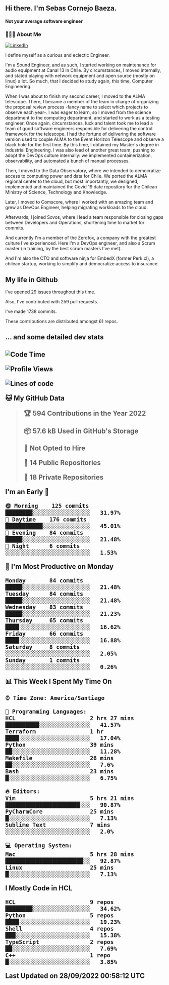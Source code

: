 <h2> Hi there.  I'm Sebas Cornejo Baeza.</h2>
<h4> Not your average software engineer</h4>
<h3> 👨🏻‍💻 About Me </h3>
<a href="http://linkedin.com/in/sebastian-cornejo-baeza/"><img alt="LinkedIn" src="https://img.shields.io/badge/Sebas%20Cornejo%20-informational?style=appveyor&logo=linkedin"></a>


I define myself as a curious and eclectic Engineer.

I'm a Sound Engineer, and as such, I started working on maintenance for audio equipment at Canal 13 in Chile.
By circumstances, I moved internally, and stated playing with network equipment and open source (mostly on linux) 
a lot. So much, that I decided to study again, this time, Computer Engineering.

When I was about to finish my second career, I moved to the ALMA telescope. There, I became a member of the team
in charge of organizing the proposal review process -fancy name to select which projects to observe each year-. 
I was eager to learn, so I moved from the science department to the computing department, and started to work as 
a testing engineer. Once again, circumstances, luck and talent took me to lead a team of good software engineers 
responsible for delivering the control framework for the telescope. I had the fortune of delivering the software
version used to couple ALMA to the Event Horizon Telescope and observe a black hole for the first time.
By this time, I obtained my Master's degree in Industrial Engineering.
I was also lead of another great team, pushing to adopt the DevOps culture internally: we implemented containerization, observability, and automated a bunch of manual processes.

Then, I moved to the Data Observatory, where we intended to democratize access to computing power
and data for Chile. We ported the ALMA regional center to the cloud, but most importantly, we designed, implemented
and maintained the Covid 19 date repository for the Chilean Ministry of Science, Technology and Knowledge.

Later, I moved to Comscore, where I worked with an amazing team and grew as DevOps Engineer, helping migrating workloads to the cloud.

Afterwards, I joined Sovos, where I lead a team responsible for closing gaps between Developers and Operations, shortening time to market for commits.

And currently I'm a member of the Zerofox, a company with the greatest culture I've experienced. Here I'm a DevOps
engineer, and also a Scrum master (in training, by the best scrum masters I've met).
 
And I'm also the CTO and software ninja for EmbedX (former Perk.cl), a chilean startup, working to simplify and democratize access to insurance.

<h2> My life in Github </h2>

I've opened 29 issues throughout this time.

Also, I've contributed with 259 pull requests.

I've made 1738 commits.

These contributions are distributed amongst 61 repos.

<h2>... and some detailed dev stats<h2>

<!--START_SECTION:waka-->
![Code Time](http://img.shields.io/badge/Code%20Time-143%20hrs%2039%20mins-blue)

![Profile Views](http://img.shields.io/badge/Profile%20Views-0-blue)

![Lines of code](https://img.shields.io/badge/From%20Hello%20World%20I%27ve%20Written-542%20Thousand%20lines%20of%20code-blue)

**🐱 My GitHub Data** 

> 🏆 594 Contributions in the Year 2022
 > 
> 📦 57.6 kB Used in GitHub's Storage 
 > 
> 🚫 Not Opted to Hire
 > 
> 📜 14 Public Repositories 
 > 
> 🔑 18 Private Repositories  
 > 
**I'm an Early 🐤** 

```text
🌞 Morning    125 commits    ████████░░░░░░░░░░░░░░░░░   31.97% 
🌆 Daytime    176 commits    ███████████░░░░░░░░░░░░░░   45.01% 
🌃 Evening    84 commits     █████░░░░░░░░░░░░░░░░░░░░   21.48% 
🌙 Night      6 commits      ░░░░░░░░░░░░░░░░░░░░░░░░░   1.53%

```
📅 **I'm Most Productive on Monday** 

```text
Monday       84 commits     █████░░░░░░░░░░░░░░░░░░░░   21.48% 
Tuesday      84 commits     █████░░░░░░░░░░░░░░░░░░░░   21.48% 
Wednesday    83 commits     █████░░░░░░░░░░░░░░░░░░░░   21.23% 
Thursday     65 commits     ████░░░░░░░░░░░░░░░░░░░░░   16.62% 
Friday       66 commits     ████░░░░░░░░░░░░░░░░░░░░░   16.88% 
Saturday     8 commits      ░░░░░░░░░░░░░░░░░░░░░░░░░   2.05% 
Sunday       1 commits      ░░░░░░░░░░░░░░░░░░░░░░░░░   0.26%

```


📊 **This Week I Spent My Time On** 

```text
⌚︎ Time Zone: America/Santiago

💬 Programming Languages: 
HCL                      2 hrs 27 mins       ██████████░░░░░░░░░░░░░░░   41.57% 
Terraform                1 hr                ████░░░░░░░░░░░░░░░░░░░░░   17.04% 
Python                   39 mins             ██░░░░░░░░░░░░░░░░░░░░░░░   11.28% 
Makefile                 26 mins             ██░░░░░░░░░░░░░░░░░░░░░░░   7.6% 
Bash                     23 mins             █░░░░░░░░░░░░░░░░░░░░░░░░   6.75%

🔥 Editors: 
Vim                      5 hrs 21 mins       ██████████████████████░░░   90.87% 
PyCharmCore              25 mins             █░░░░░░░░░░░░░░░░░░░░░░░░   7.13% 
Sublime Text             7 mins              ░░░░░░░░░░░░░░░░░░░░░░░░░   2.0%

💻 Operating System: 
Mac                      5 hrs 28 mins       ███████████████████████░░   92.87% 
Linux                    25 mins             █░░░░░░░░░░░░░░░░░░░░░░░░   7.13%

```

**I Mostly Code in HCL** 

```text
HCL                      9 repos             ████████░░░░░░░░░░░░░░░░░   34.62% 
Python                   5 repos             ████░░░░░░░░░░░░░░░░░░░░░   19.23% 
Shell                    4 repos             ███░░░░░░░░░░░░░░░░░░░░░░   15.38% 
TypeScript               2 repos             ██░░░░░░░░░░░░░░░░░░░░░░░   7.69% 
C++                      1 repo              █░░░░░░░░░░░░░░░░░░░░░░░░   3.85%

```



 Last Updated on 28/09/2022 00:58:12 UTC
<!--END_SECTION:waka-->
